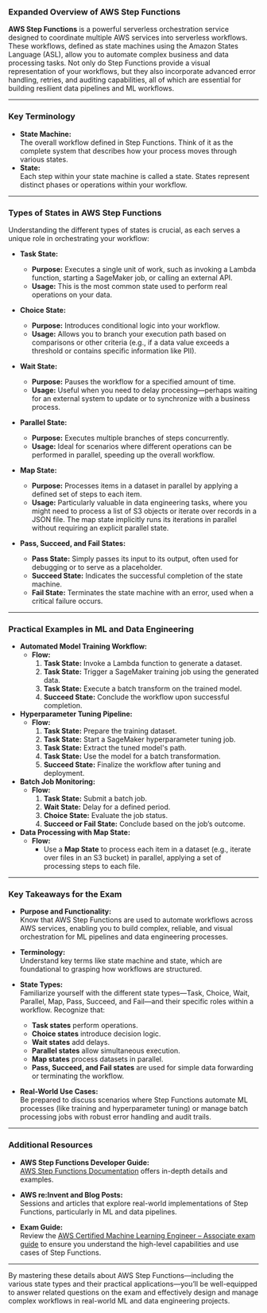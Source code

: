 ### Expanded Overview of AWS Step Functions

**AWS Step Functions** is a powerful serverless orchestration service designed to coordinate multiple AWS services into serverless workflows. These workflows, defined as state machines using the Amazon States Language (ASL), allow you to automate complex business and data processing tasks. Not only do Step Functions provide a visual representation of your workflows, but they also incorporate advanced error handling, retries, and auditing capabilities, all of which are essential for building resilient data pipelines and ML workflows.

---

### Key Terminology

- **State Machine:**  
  The overall workflow defined in Step Functions. Think of it as the complete system that describes how your process moves through various states.
- **State:**  
  Each step within your state machine is called a state. States represent distinct phases or operations within your workflow.

---

### Types of States in AWS Step Functions

Understanding the different types of states is crucial, as each serves a unique role in orchestrating your workflow:

- **Task State:**

  - **Purpose:** Executes a single unit of work, such as invoking a Lambda function, starting a SageMaker job, or calling an external API.
  - **Usage:** This is the most common state used to perform real operations on your data.

- **Choice State:**

  - **Purpose:** Introduces conditional logic into your workflow.
  - **Usage:** Allows you to branch your execution path based on comparisons or other criteria (e.g., if a data value exceeds a threshold or contains specific information like PII).

- **Wait State:**

  - **Purpose:** Pauses the workflow for a specified amount of time.
  - **Usage:** Useful when you need to delay processing—perhaps waiting for an external system to update or to synchronize with a business process.

- **Parallel State:**

  - **Purpose:** Executes multiple branches of steps concurrently.
  - **Usage:** Ideal for scenarios where different operations can be performed in parallel, speeding up the overall workflow.

- **Map State:**

  - **Purpose:** Processes items in a dataset in parallel by applying a defined set of steps to each item.
  - **Usage:** Particularly valuable in data engineering tasks, where you might need to process a list of S3 objects or iterate over records in a JSON file. The map state implicitly runs its iterations in parallel without requiring an explicit parallel state.

- **Pass, Succeed, and Fail States:**
  - **Pass State:** Simply passes its input to its output, often used for debugging or to serve as a placeholder.
  - **Succeed State:** Indicates the successful completion of the state machine.
  - **Fail State:** Terminates the state machine with an error, used when a critical failure occurs.

---

### Practical Examples in ML and Data Engineering

- **Automated Model Training Workflow:**
  - **Flow:**
    1. **Task State:** Invoke a Lambda function to generate a dataset.
    2. **Task State:** Trigger a SageMaker training job using the generated data.
    3. **Task State:** Execute a batch transform on the trained model.
    4. **Succeed State:** Conclude the workflow upon successful completion.
- **Hyperparameter Tuning Pipeline:**
  - **Flow:**
    1. **Task State:** Prepare the training dataset.
    2. **Task State:** Start a SageMaker hyperparameter tuning job.
    3. **Task State:** Extract the tuned model's path.
    4. **Task State:** Use the model for a batch transformation.
    5. **Succeed State:** Finalize the workflow after tuning and deployment.
- **Batch Job Monitoring:**
  - **Flow:**
    1. **Task State:** Submit a batch job.
    2. **Wait State:** Delay for a defined period.
    3. **Choice State:** Evaluate the job status.
    4. **Succeed or Fail State:** Conclude based on the job’s outcome.
- **Data Processing with Map State:**
  - **Flow:**
    - Use a **Map State** to process each item in a dataset (e.g., iterate over files in an S3 bucket) in parallel, applying a set of processing steps to each file.

---

### Key Takeaways for the Exam

- **Purpose and Functionality:**  
  Know that AWS Step Functions are used to automate workflows across AWS services, enabling you to build complex, reliable, and visual orchestration for ML pipelines and data engineering processes.

- **Terminology:**  
  Understand key terms like state machine and state, which are foundational to grasping how workflows are structured.

- **State Types:**  
  Familiarize yourself with the different state types—Task, Choice, Wait, Parallel, Map, Pass, Succeed, and Fail—and their specific roles within a workflow. Recognize that:

  - **Task states** perform operations.
  - **Choice states** introduce decision logic.
  - **Wait states** add delays.
  - **Parallel states** allow simultaneous execution.
  - **Map states** process datasets in parallel.
  - **Pass, Succeed, and Fail states** are used for simple data forwarding or terminating the workflow.

- **Real-World Use Cases:**  
  Be prepared to discuss scenarios where Step Functions automate ML processes (like training and hyperparameter tuning) or manage batch processing jobs with robust error handling and audit trails.

---

### Additional Resources

- **AWS Step Functions Developer Guide:**  
  [AWS Step Functions Documentation](https://docs.aws.amazon.com/step-functions/latest/dg/welcome.html) offers in-depth details and examples.

- **AWS re:Invent and Blog Posts:**  
  Sessions and articles that explore real-world implementations of Step Functions, particularly in ML and data pipelines.

- **Exam Guide:**  
  Review the [AWS Certified Machine Learning Engineer – Associate exam guide](https://aws.amazon.com/certification/certified-machine-learning-engineer-associate/) to ensure you understand the high-level capabilities and use cases of Step Functions.

---

By mastering these details about AWS Step Functions—including the various state types and their practical applications—you’ll be well-equipped to answer related questions on the exam and effectively design and manage complex workflows in real-world ML and data engineering projects.

